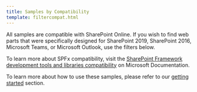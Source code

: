 ```yaml
---
title: Samples by Compatibility
template: filtercompat.html
---
```


All samples are compatible with SharePoint Online. If you wish to find web parts that were specifically designed for SharePoint 2019, SharePoint 2016, Microsoft Teams, or Microsoft Outlook, use the filters below.

To learn more about SPFx compatibility, visit the [SharePoint Framework development tools and libraries compatibility](https://docs.microsoft.com/sharepoint/dev/spfx/compatibility) on Microsoft Documentation.

To learn more about how to use these samples, please refer to our [getting started](../gettingstarted/index.md) section.
